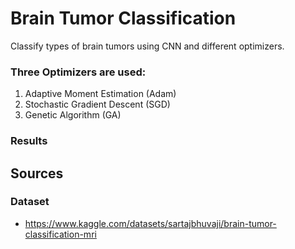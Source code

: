 # Brain Tumor Classification   
Classify types of brain tumors using CNN and different optimizers.
### Three Optimizers are used:
1. Adaptive Moment Estimation (Adam)
2. Stochastic Gradient Descent (SGD)
3. Genetic Algorithm (GA)
### Results

## Sources
### Dataset
- https://www.kaggle.com/datasets/sartajbhuvaji/brain-tumor-classification-mri
